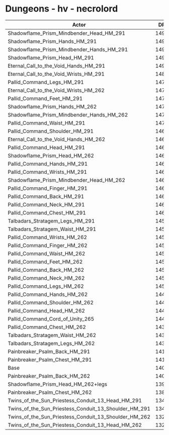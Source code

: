 # Dungeons - hv - necrolord
| Actor | DPS | Increase |
|---|:---:|:---:|
|Shadowflame_Prism_Mindbender_Head_HM_291|14957|6.50%|
|Shadowflame_Prism_Hands_HM_291|14954|6.48%|
|Shadowflame_Prism_Mindbender_Hands_HM_291|14933|6.33%|
|Shadowflame_Prism_Head_HM_291|14929|6.30%|
|Eternal_Call_to_the_Void_Hands_HM_291|14912|6.18%|
|Eternal_Call_to_the_Void_Wrists_HM_291|14891|6.03%|
|Pallid_Command_Legs_HM_291|14769|5.16%|
|Eternal_Call_to_the_Void_Wrists_HM_262|14752|5.04%|
|Pallid_Command_Feet_HM_291|14740|4.96%|
|Shadowflame_Prism_Hands_HM_262|14722|4.83%|
|Shadowflame_Prism_Mindbender_Hands_HM_262|14714|4.77%|
|Pallid_Command_Waist_HM_291|14708|4.73%|
|Pallid_Command_Shoulder_HM_291|14699|4.66%|
|Eternal_Call_to_the_Void_Hands_HM_262|14698|4.66%|
|Pallid_Command_Head_HM_291|14691|4.61%|
|Shadowflame_Prism_Head_HM_262|14690|4.60%|
|Pallid_Command_Hands_HM_291|14680|4.53%|
|Pallid_Command_Wrists_HM_291|14676|4.50%|
|Shadowflame_Prism_Mindbender_Head_HM_262|14673|4.48%|
|Pallid_Command_Finger_HM_291|14672|4.47%|
|Pallid_Command_Back_HM_291|14665|4.42%|
|Pallid_Command_Neck_HM_291|14654|4.34%|
|Pallid_Command_Chest_HM_291|14626|4.14%|
|Talbadars_Stratagem_Legs_HM_291|14582|3.83%|
|Talbadars_Stratagem_Waist_HM_291|14556|3.65%|
|Pallid_Command_Wrists_HM_262|14527|3.44%|
|Pallid_Command_Finger_HM_262|14526|3.43%|
|Pallid_Command_Waist_HM_262|14524|3.42%|
|Pallid_Command_Feet_HM_262|14523|3.41%|
|Pallid_Command_Back_HM_262|14511|3.33%|
|Pallid_Command_Neck_HM_262|14503|3.27%|
|Pallid_Command_Legs_HM_262|14500|3.25%|
|Pallid_Command_Hands_HM_262|14481|3.11%|
|Pallid_Command_Shoulder_HM_262|14471|3.04%|
|Pallid_Command_Head_HM_262|14468|3.02%|
|Pallid_Command_Cord_of_Unity_265|14445|2.86%|
|Pallid_Command_Chest_HM_262|14366|2.29%|
|Talbadars_Stratagem_Waist_HM_262|14357|2.23%|
|Talbadars_Stratagem_Legs_HM_262|14323|1.99%|
|Painbreaker_Psalm_Back_HM_291|14164|0.85%|
|Painbreaker_Psalm_Chest_HM_291|14127|0.59%|
|Base|14044|0.00%|
|Painbreaker_Psalm_Back_HM_262|14017|-0.19%|
|Shadowflame_Prism_Head_HM_262+legs|13912|-0.94%|
|Painbreaker_Psalm_Chest_HM_262|13895|-1.06%|
|Twins_of_the_Sun_Priestess_Conduit_13_Head_HM_291|13468|-4.10%|
|Twins_of_the_Sun_Priestess_Conduit_13_Shoulder_HM_291|13445|-4.27%|
|Twins_of_the_Sun_Priestess_Conduit_13_Shoulder_HM_262|13229|-5.80%|
|Twins_of_the_Sun_Priestess_Conduit_13_Head_HM_262|13220|-5.87%|
